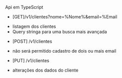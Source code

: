 Api em TypeScript

- [GET]/v1/clientes?nome=%Nome%&email=%Email

* listagem dos clientes
* Query stringa para uma busca mais avançada

- [POST] /v1/clientes

* não será permitido cadastro de dois ou mais email

- [PUT] /v1/clientes

* alterações dos dados do cliente
